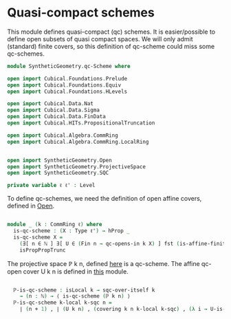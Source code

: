 Quasi-compact schemes
=====================
This module defines quasi-compact (qc) schemes.
It is easier/possible to define open subsets of quasi compact spaces.
We will only admit (standard) finite covers, so this definition of qc-scheme could miss some qc-schemes.

```agda
module SyntheticGeometry.qc-Scheme where

open import Cubical.Foundations.Prelude
open import Cubical.Foundations.Equiv
open import Cubical.Foundations.HLevels

open import Cubical.Data.Nat
open import Cubical.Data.Sigma
open import Cubical.Data.FinData
open import Cubical.HITs.PropositionalTruncation

open import Cubical.Algebra.CommRing
open import Cubical.Algebra.CommRing.LocalRing


open import SyntheticGeometry.Open
open import SyntheticGeometry.ProjectiveSpace
open import SyntheticGeometry.SQC

private variable ℓ ℓ' : Level

```

To define qc-schemes, we need the definition of open affine covers,
defined in [Open](Open.lagda.md).

```agda

module _ (k : CommRing ℓ) where
  is-qc-scheme : (X : Type ℓ') → hProp _
  is-qc-scheme X =
    (∃[ n ∈ ℕ ] ∃[ U ∈ (Fin n → qc-opens-in k X) ] fst (is-affine-finite-qc-open-cover k X U)) ,
    isPropPropTrunc

```

The projective space ℙ k n, defined [here](ProjectiveSpace.lagda.md) is a qc-scheme.
The affine qc-open cover U k n is defined in [this](ProjectiveSpace.lagda.md) module.

```agda

  ℙ-is-qc-scheme : isLocal k → sqc-over-itself k
    → (n : ℕ) → ⟨ is-qc-scheme (ℙ k n) ⟩
  ℙ-is-qc-scheme k-local k-sqc n =
    ∣ (n + 1) , ∣ (U k n) , (covering k n k-local k-sqc) , (λ i → U-is-affine k n i k-local) ∣₁ ∣₁

```
